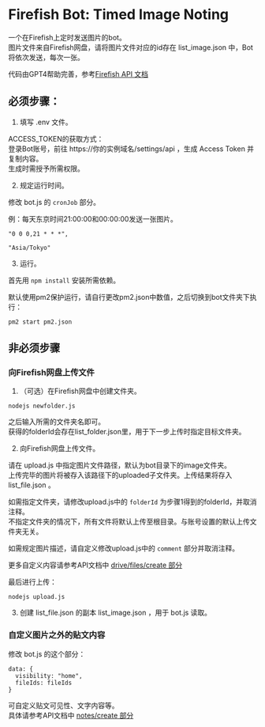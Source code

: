 # Firefish Bot: Timed Image Noting

一个在Firefish上定时发送图片的bot。  
图片文件来自Firefish网盘，请将图片文件对应的id存在 list_image.json 中，Bot将依次发送，每次一张。

代码由GPT4帮助完善，参考[Firefish API 文档](https://firefish.social/api-doc)

## 必须步骤：

1. 填写 .env 文件。

ACCESS_TOKEN的获取方式：  
登录Bot账号，前往 https://你的实例域名/settings/api ，生成 Access Token 并复制内容。  
生成时需授予所需权限。

2. 规定运行时间。

修改 bot.js 的 `cronJob` 部分。

例：每天东京时间21:00:00和00:00:00发送一张图片。
```
"0 0 0,21 * * *",

"Asia/Tokyo"
```

3. 运行。

首先用 `npm install` 安装所需依赖。

默认使用pm2保护运行，请自行更改pm2.json中数值，之后切换到bot文件夹下执行：
```
pm2 start pm2.json
```

## 非必须步骤

### 向Firefish网盘上传文件

1. （可选）在Firefish网盘中创建文件夹。  
```
nodejs newfolder.js
```
之后输入所需的文件夹名即可。  
获得的folderId会存在list_folder.json里，用于下一步上传时指定目标文件夹。

2. 向Firefish网盘上传文件。

请在 upload.js 中指定图片文件路径，默认为bot目录下的image文件夹。  
上传完毕的图片将被存入该路径下的uploaded子文件夹。上传结果将存入 list_file.json 。

如需指定文件夹，请修改upload.js中的 `folderId` 为步骤1得到的folderId，并取消注释。  
不指定文件夹的情况下，所有文件将默认上传至根目录。与账号设置的默认上传文件夹无关。

如需规定图片描述，请自定义修改upload.js中的 `comment` 部分并取消注释。

更多自定义内容请参考API文档中 [drive/files/create 部分](https://firefish.social/api-doc#operation/drive/files/create)

最后进行上传：  
```
nodejs upload.js
```

3. 创建 list_file.json 的副本 list_image.json ，用于 bot.js 读取。

### 自定义图片之外的贴文内容

修改 bot.js 的这个部分：
```
data: {
  visibility: "home",
  fileIds: fileIds
}
```

可自定义贴文可见性、文字内容等。  
具体请参考API文档中 [notes/create 部分](https://firefish.social/api-doc#operation/notes/create)
